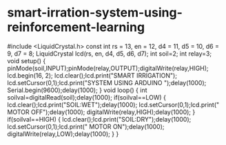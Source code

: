 # smart-irration-system-using-reinforcement-learning
#include <LiquidCrystal.h>
const int rs = 13, en = 12, d4 = 11, d5 = 10, d6 = 9, d7 = 8;
LiquidCrystal lcd(rs, en, d4, d5, d6, d7);
int soil=2;
int relay=3;
void setup()
{
 pinMode(soil,INPUT);pinMode(relay,OUTPUT);digitalWrite(relay,HIGH);
 lcd.begin(16, 2);
 lcd.clear();lcd.print("SMART IRRIGATION");
 lcd.setCursor(0,1);lcd.print("SYSTEM USING ARDUINO ");delay(1000);
 Serial.begin(9600);delay(1000);
}
void loop()
{
 int soilval=digitalRead(soil);delay(1000);
 if(soilval==LOW)
 {
 lcd.clear();lcd.print("SOIL:WET");delay(1000);
 lcd.setCursor(0,1);lcd.print(" MOTOR OFF");delay(1000);
 digitalWrite(relay,HIGH);delay(1000);
 }
 if(soilval==HIGH)
 {
 lcd.clear();lcd.print("SOIL:DRY");delay(1000);
 lcd.setCursor(0,1);lcd.print(" MOTOR ON");delay(1000);
 digitalWrite(relay,LOW);delay(1000);
 }
}
